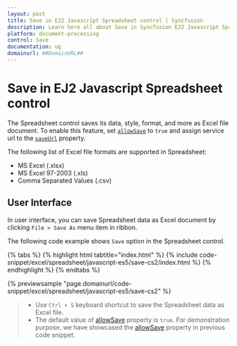 ```yaml
---
layout: post
title: Save in EJ2 Javascript Spreadsheet control | Syncfusion
description: Learn here all about Save in Syncfusion EJ2 Javascript Spreadsheet control of Syncfusion Essential JS 2 and more.
platform: document-processing
control: Save 
documentation: ug
domainurl: ##DomainURL##
---
```


# Save in EJ2 Javascript Spreadsheet control

The Spreadsheet control saves its data, style, format, and more as Excel file document. To enable this feature, set [`allowSave`](../api/spreadsheet/#allowsave) to `true` and assign service url to the [`saveUrl`](../api/spreadsheet/#saveurl) property.

The following list of Excel file formats are supported in Spreadsheet:

* MS Excel (.xlsx)
* MS Excel 97-2003 (.xls)
* Comma Separated Values (.csv)

## User Interface

In user interface, you can save Spreadsheet data as Excel document by clicking `File > Save As` menu item in ribbon.

The following code example shows `Save` option in the Spreadsheet control.

{% tabs %}
{% highlight html tabtitle="index.html" %}
{% include code-snippet/excel/spreadsheet/javascript-es5/save-cs2/index.html %}
{% endhighlight %}
{% endtabs %}

{% previewsample "page.domainurl/code-snippet/excel/spreadsheet/javascript-es5/save-cs2" %}

> * Use `Ctrl + S` keyboard shortcut to save the Spreadsheet data as Excel file.
> * The default value of [allowSave](../api/spreadsheet/#allowsave) property is `true`. For demonstration purpose, we have showcased the [allowSave](../api/spreadsheet/#allowsave) property in previous code snippet.